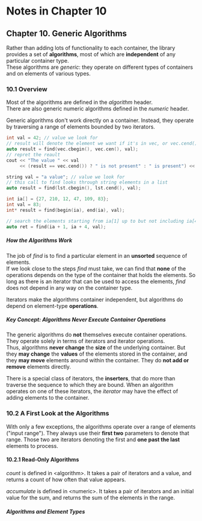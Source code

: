 # Notes in Chapter 10

## Chapter 10. Generic Algorithms

Rather than adding lots of functionality to each container,
the library provides a set of **algorithms**, most of which are **independent** of any particular container type.  
These algorithms are *generic*: they operate on different types of containers and on elements of various types.


### 10.1 Overview

Most of the algorithms are defined in the *algorithm* header.  
There are also generic numeric algorithms defined in the *numeric* header.

Generic algorithms don't work directly on a container.
Instead, they operate by traversing a range of elements bounded by two iterators.

``` C++
int val = 42; // value we look for
// result will denote the element we want if it's in vec, or vec.cend() if not
auto result = find(vec.cbegin(), vec.cen(), val);
// repret the reault
cout << "The value " << val
     << (result == vec.cend()) ? " is not present" : " is present") << endl;
```

``` C++
string val = "a value"; // value we look for
// this call to find looks through string elements in a list
auto result = find(lst.cbegin(), lst.cend(), val);
```

``` C++
int ia[] = {27, 210, 12, 47, 109, 83};
int val = 83;
int* result = find(begin(ia), end(ia), val);

// search the elements starting from ia[1] up to but not including ia[4]
auto ret = find(ia + 1, ia + 4, val);
```

##### How the Algorithms Work

The job of *find* is to find a particular element in an **unsorted** sequence of elements.  
If we look close to the steps *find* must take, we can find that
**none** of the operations depends on the type of the container that holds the elements.
So long as there is an iterator that can be used to access the elements,
*find* does not depend in any way on the container type.

Iterators make the algorithms container independent,
but algorithms do depend on element-type **operations**.

##### Key Concept: Algorithms Never Execute Container Operations

The generic algorithms do **not** themselves execute container operations.
They operate solely in terms of iterators and iterator operations.  
Thus, algorithms **never change** the **size** of the underlying container.
But they **may change** the **values** of the elements stored in the container,
and they **may move** elements around within the container.
They do **not add or remove** elements directly.

There is a special class of iterators, the **inserters**, that do more than traverse the sequence to which they are bound.
When an algorithm operates on one of these iterators, the *iterator* may have the effect of adding elements to the container.


### 10.2 A First Look at the Algorithms

With only a few exceptions, the algorithms operate over a range of elements ("input range").
They always use their **first two** parameters to denote that range.
Those two are iterators denoting the first and **one past the last** elements to process.

#### 10.2.1 Read-Only Algorithms

*count* is defined in \<algorithm\>.
It takes a pair of iterators and a value,
and returns a count of how often that value appears.

*accumulate* is defined in \<numeric\>.
It takes a pair of iterators and an initial value for the sum,
and returns the sum of the elements in the range.

##### Algorithms and Element Types

